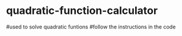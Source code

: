 # quadratic-function-calculator
#used to solve quadratic funtions
#follow the instructions in the code
